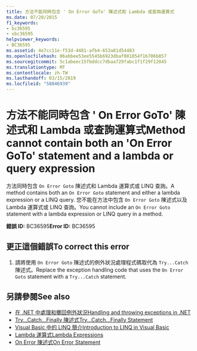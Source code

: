 ```yaml
---
title: 方法不能同時包含 ' On Error GoTo' 陳述式和 Lambda 或查詢運算式
ms.date: 07/20/2015
f1_keywords:
- bc36595
- vbc36595
helpviewer_keywords:
- BC36595
ms.assetid: 4e7cc11e-f53d-4481-afb4-653a81d54483
ms.openlocfilehash: 06abbee53ee5545b6923dbaf081054f1b706b857
ms.sourcegitcommit: 5c1abeec15fbddcc7dbaa729fabc1f1f29f12045
ms.translationtype: MT
ms.contentlocale: zh-TW
ms.lasthandoff: 03/15/2019
ms.locfileid: "58046939"
---
```

# <a name="method-cannot-contain-both-an-on-error-goto-statement-and-a-lambda-or-query-expression"></a><span data-ttu-id="b239c-102">方法不能同時包含 ' On Error GoTo' 陳述式和 Lambda 或查詢運算式</span><span class="sxs-lookup"><span data-stu-id="b239c-102">Method cannot contain both an 'On Error GoTo' statement and a lambda or query expression</span></span>
<span data-ttu-id="b239c-103">方法同時包含 `On Error Goto` 陳述式和 Lambda 運算式或 LINQ 查詢。</span><span class="sxs-lookup"><span data-stu-id="b239c-103">A method contains both an `On Error Goto` statement and either a lambda expression or a LINQ query.</span></span> <span data-ttu-id="b239c-104">您不能在方法中包含 `On Error Goto` 陳述式以及 Lambda 運算式或 LINQ 查詢。</span><span class="sxs-lookup"><span data-stu-id="b239c-104">You cannot include an `On Error Goto` statement with a lambda expression or LINQ query in a method.</span></span>  
  
 <span data-ttu-id="b239c-105">**錯誤 ID:** BC36595</span><span class="sxs-lookup"><span data-stu-id="b239c-105">**Error ID:** BC36595</span></span>  
  
## <a name="to-correct-this-error"></a><span data-ttu-id="b239c-106">更正這個錯誤</span><span class="sxs-lookup"><span data-stu-id="b239c-106">To correct this error</span></span>  
  
1.  <span data-ttu-id="b239c-107">請將使用 `On Error Goto` 陳述式的例外狀況處理程式碼取代為 `Try...Catch` 陳述式。</span><span class="sxs-lookup"><span data-stu-id="b239c-107">Replace the exception handling code that uses the `On Error Goto` statement with a `Try...Catch` statement.</span></span>  
  
## <a name="see-also"></a><span data-ttu-id="b239c-108">另請參閱</span><span class="sxs-lookup"><span data-stu-id="b239c-108">See also</span></span>

- [<span data-ttu-id="b239c-109">在 .NET 中處理和擲回例外狀況</span><span class="sxs-lookup"><span data-stu-id="b239c-109">Handling and throwing exceptions in .NET</span></span>](../../standard/exceptions/index.md)
- [<span data-ttu-id="b239c-110">Try...Catch...Finally 陳述式</span><span class="sxs-lookup"><span data-stu-id="b239c-110">Try...Catch...Finally Statement</span></span>](../../visual-basic/language-reference/statements/try-catch-finally-statement.md)
- [<span data-ttu-id="b239c-111">Visual Basic 中的 LINQ 簡介</span><span class="sxs-lookup"><span data-stu-id="b239c-111">Introduction to LINQ in Visual Basic</span></span>](../../visual-basic/programming-guide/language-features/linq/introduction-to-linq.md)
- [<span data-ttu-id="b239c-112">Lambda 運算式</span><span class="sxs-lookup"><span data-stu-id="b239c-112">Lambda Expressions</span></span>](../../visual-basic/programming-guide/language-features/procedures/lambda-expressions.md)
- [<span data-ttu-id="b239c-113">On Error 陳述式</span><span class="sxs-lookup"><span data-stu-id="b239c-113">On Error Statement</span></span>](../../visual-basic/language-reference/statements/on-error-statement.md)
